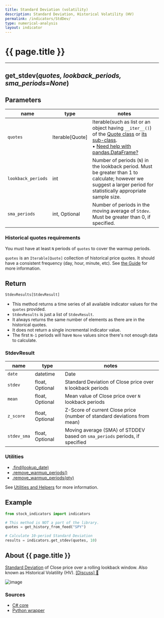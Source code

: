 ```yaml
---
title: Standard Deviation (volatility)
description: Standard Deviation, Historical Volatility (HV)
permalink: /indicators/StdDev/
type: numerical-analysis
layout: indicator
---
```


# {{ page.title }}

<hr>

## **get_stdev**(*quotes, lookback_periods, sma_periods=None*)

## Parameters

| name | type | notes
| -- |-- |--
| `quotes` | Iterable[Quote] | Iterable(such as list or an object having `__iter__()`) of the [Quote class]({{site.baseurl}}/guide/#historical-quotes) or [its sub-class]({{site.baseurl}}/guide/#using-custom-quote-classes). <br><span class='qna-dataframe'> • [Need help with pandas.DataFrame?]({{site.baseurl}}/guide/#using-pandasdataframe)</span>
| `lookback_periods` | int | Number of periods (`N`) in the lookback period.  Must be greater than 1 to calculate; however we suggest a larger period for statistically appropriate sample size.
| `sma_periods` | int, Optional | Number of periods in the moving average of `Stdev`.  Must be greater than 0, if specified.

### Historical quotes requirements

You must have at least `N` periods of `quotes` to cover the warmup periods.

`quotes` is an `Iterable[Quote]` collection of historical price quotes.  It should have a consistent frequency (day, hour, minute, etc).  See [the Guide]({{site.baseurl}}/guide/#historical-quotes) for more information.

## Return

```python
StdevResults[StdevResult]
```

- This method returns a time series of all available indicator values for the `quotes` provided.
- `StdevResults` is just a list of `StdevResult`.
- It always returns the same number of elements as there are in the historical quotes.
- It does not return a single incremental indicator value.
- The first `N-1` periods will have `None` values since there's not enough data to calculate.

### StdevResult

| name | type | notes
| -- |-- |--
| `date` | datetime | Date
| `stdev` | float, Optional | Standard Deviation of Close price over `N` lookback periods
| `mean` | float, Optional | Mean value of Close price over `N` lookback periods
| `z_score` | float, Optional | Z-Score of current Close price (number of standard deviations from mean)
| `stdev_sma` | float, Optional | Moving average (SMA) of STDDEV based on `sma_periods` periods, if specified

### Utilities

- [.find(lookup_date)]({{site.baseurl}}/utilities#find-indicator-result-by-date)
- [.remove_warmup_periods()]({{site.baseurl}}/utilities#remove-warmup-periods)
- [.remove_warmup_periods(qty)]({{site.baseurl}}/utilities#remove-warmup-periods)

See [Utilities and Helpers]({{site.baseurl}}/utilities#utilities-for-indicator-results) for more information.

## Example

```python
from stock_indicators import indicators

# This method is NOT a part of the library.
quotes = get_history_from_feed("SPY")

# Calculate 10-period Standard Deviation
results = indicators.get_stdev(quotes, 10)
```

## About {{ page.title }}

[Standard Deviation](https://en.wikipedia.org/wiki/Standard_deviation) of Close price over a rolling lookback window.  Also known as Historical Volatility (HV).
[[Discuss] :speech_balloon:]({{site.github.base_repository_url}}/discussions/239 "Community discussion about this indicator")

![image]({{site.charturl}}/StdDev.png)

### Sources

- [C# core]({{site.base_sourceurl}}/s-z/StdDev/StdDev.Series.cs)
- [Python wrapper]({{site.sourceurl}}/stdev.py)
